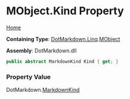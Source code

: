 <a name="_top"></a>

# MObject\.Kind Property

[Home](../../../../README.md#_top)

**Containing Type**: [DotMarkdown.Linq](../../README.md#_top)\.[MObject](../README.md#_top)

**Assembly**: DotMarkdown\.dll

```csharp
public abstract MarkdownKind Kind { get; }
```

### Property Value

DotMarkdown\.[MarkdownKind](../../../MarkdownKind/README.md#_top)

